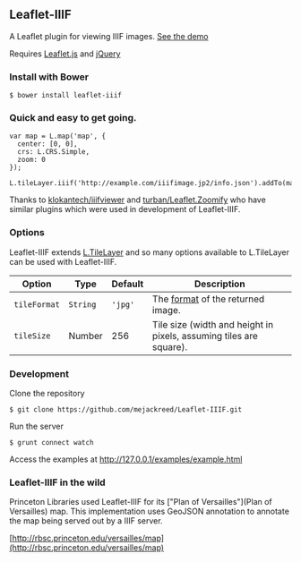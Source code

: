 ## Leaflet-IIIF

A Leaflet plugin for viewing IIIF images. [See the demo](http://mejackreed.github.io/Leaflet-IIIF/examples/example.html)

Requires [Leaflet.js](http://leafletjs.com/) and [jQuery](http://jquery.com/)

### Install with Bower

```
$ bower install leaflet-iiif
```

### Quick and easy to get going.

```
var map = L.map('map', {
  center: [0, 0],
  crs: L.CRS.Simple,
  zoom: 0
});

L.tileLayer.iiif('http://example.com/iiifimage.jp2/info.json').addTo(map);
```

Thanks to [klokantech/iiifviewer](https://github.com/klokantech/iiifviewer) and [turban/Leaflet.Zoomify](https://github.com/turban/Leaflet.Zoomify) who have similar plugins which were used in development of Leaflet-IIIF.

### Options

Leaflet-IIIF extends [L.TileLayer](http://leafletjs.com/reference.html#tilelayer) and so many options available to L.TileLayer can be used with Leaflet-IIIF.

Option | Type | Default | Description
------ | ---- | ------- | -----------
`tileFormat` | `String` | `'jpg'` | The [format](http://iiif.io/api/image/2.0/#format) of the returned image.
`tileSize` | Number | 256 | Tile size (width and height in pixels, assuming tiles are square).

### Development

Clone the repository

```
$ git clone https://github.com/mejackreed/Leaflet-IIIF.git
```

Run the server

```
$ grunt connect watch
```

Access the examples at http://127.0.0.1/examples/example.html

### Leaflet-IIIF in the wild

Princeton Libraries used Leaflet-IIIF for its ["Plan of Versailles"](Plan of Versailles) map. This implementation uses GeoJSON annotation to annotate the map being served out by a IIIF server.

[http://rbsc.princeton.edu/versailles/map](http://rbsc.princeton.edu/versailles/map)